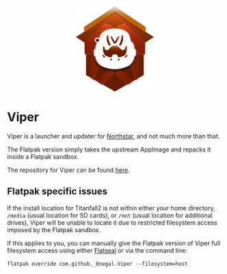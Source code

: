 <p align="center">
	<img src="com.github._0negal.Viper.png" width="200px"><br>
</p>

# Viper

Viper is a launcher and updater for [Northstar](https://github.com/R2Northstar/Northstar), and not much more than that.

The Flatpak version simply takes the upstream AppImage and repacks it inside a Flatpak sandbox.

The repository for Viper can be found [here](https://github.com/0neGal/viper).

## Flatpak specific issues

If the install location for Titanfall2 is not within either your home directory, `/media` (usual location for SD cards), or `/mnt` (usual location for additional drives), Viper will be unable to locate it due to restricted filesystem access imposed by the Flatpak sandbox.

If this applies to you, you can manually give the Flatpak version of Viper full filesystem access using either [Flatseal](https://flathub.org/apps/details/com.github.tchx84.Flatseal) or via the command line:

```
flatpak override com.github._0negal.Viper --filesystem=host
```
